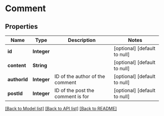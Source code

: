 # Comment
## Properties

| Name | Type | Description | Notes |
|------------ | ------------- | ------------- | -------------|
| **id** | **Integer** |  | [optional] [default to null] |
| **content** | **String** |  | [optional] [default to null] |
| **authorId** | **Integer** | ID of the author of the comment | [optional] [default to null] |
| **postId** | **Integer** | ID of the post the comment is for | [optional] [default to null] |

[[Back to Model list]](../README.md#documentation-for-models) [[Back to API list]](../README.md#documentation-for-api-endpoints) [[Back to README]](../README.md)

